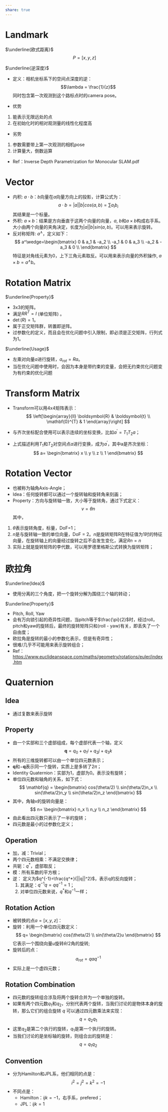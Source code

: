 ```yaml
---
share: true
---
```


# Landmark

$\underline{欧式距离}$
$$P=[x,y,z]$$

$\underline{逆深度}$
- 定义：相机坐标系下的空间点深度的逆：
$$\lambda = \frac{1}{z}$$
同时包含第一次观测到这个路标点时的camera pose。

- 优势
1. 能表示无限远处的点
2. 在初始化时的相对观测量的线性化程度高

- 劣势
1. 参数需要带上第一次观测的相机pose
2. 计算量大，倒数运算

- Ref：Inverse Depth Parametrization for Monocular SLAM.pdf

# Vector
 
- 内积: $a \cdot b$：$b$向量在$a$向量方向上的投影，计算公式为：
$$
a \cdot b = |a||b|cos(a, b)=\sum{a_ib_i}
$$
其结果是一个标量。
- 外积: $a \times b$：结果是方向垂直于这两个向量的向量，$a$, $b$和$a \times b$构成右手系。大小由两个向量的夹角决定，长度为$|a||b|sin(a, b)$。可以用来表示旋转。
- 反对称矩阵: $a^\wedge$，定义如下：
$$
a^\wedge=\begin{bmatrix} 
   0 & a_1 & -a_2  \\
   -a_1 & 0 & a_3  \\
   -a_2 & -a_3 & 0  \\
 \end{bmatrix}
$$
特征是对角线元素为0，上下三角元素取反。可以用来表示向量的外积操作, $a \times b = a^\wedge b$。

# Rotation Matrix

$\underline{Property}$
- 3x3的矩阵。
- 满足$RR^T = I$ (单位矩阵) 。
- $\det(R) = 1$。
- 属于正交矩阵群，转置即逆阵。
- 过参数化的定义，而且会在优化问题中引入限制，即必须是正交矩阵，行列式为1。

$\underline{Usage}$
- 左乘对向量$a$进行旋转，$a_{rot}=Ra$。
- 当在优化问题中使用时，会因为本身是带约束的变量，会把无约束优化问题变为有约束的优化问题

# Transform Matrix
- Transform可以用4x4矩阵表示：
$$
\left[\begin{array}{ll}
\boldsymbol{R} & \boldsymbol{t} \\
\mathbf{0}^{T} & 1
\end{array}\right]
$$

- 与齐次坐标配合使用可以表示连续的坐标变换，比如$a^\prime=T_1T_2a$；
- 上式描述利用$T_1$和$T_2$对空间点$a$进行变换，成为$a^\prime$，其中a是齐次坐标：
$$
a=
\begin{bmatrix} 
	x \\
	y \\
	z \\
	1
\end{bmatrix}
$$

# Rotation Vector

- 也被称为轴角Axis-Angle；
- Idea：任何旋转都可以通过一个旋转轴和旋转角来刻画；
- Property：方向与旋转轴一致，大小等于旋转角，通过下式定义：
$$
v=\theta n
$$
其中，
1. $\theta$表示旋转角度，标量，DoF=1；
2. $n$是与旋转轴一致的单位向量，DoF = 2。$n$是旋转矩阵R在特征值为1时的特征向量，在旋转轴上的向量经过旋转之后不会发生变化，满足$Rn = n$
3. 实际上就是旋转矩阵的李代数，可以用罗德里格斯公式转换为旋转矩阵；

# 欧拉角
$\underline{Idea}$
- 使用分离的三个角度，把一个旋转分解为围绕三个轴的转动；

$\underline{Property}$
- Pitch, Roll, Yaw
- 会有万向锁引起的奇异性问题，当pitch等于$\frac{\pi}{2}$时，经过roll，pitch和yaw的旋转后，最终的旋转矩阵只和(roll - yaw)有关，即丢失了一个自由度；
- 欧拉角是旋转的最小的参数化表示，但是有奇异性；
- 很难/几乎不可能用来表示旋转组合；
- Ref：https://www.euclideanspace.com/maths/geometry/rotations/euler/index.htm

# Quaternion
## Idea
- 通过复数来表示旋转

## Property
- 由一个实部和三个虚部组成，每个虚部代表一个轴，定义
$$\mathbf{q} = q_0 + q_1i + q_2j + q_3k$$
- 所有的三维旋转都可以由一个单位四元数表示；
- $\mathbf{q}$和$-\mathbf{q}$表示同一个旋转，实质上是多转了$2\pi$；
- Identity Quaternion：实部为1，虚部为0。表示没有旋转；
- 单位四元数和轴角的关系，如下式：
$$
\mathbf{q} = 
\begin{bmatrix} 
	cos(\theta/2) \\
	sin(\theta/2)n_x \\
	sin(\theta/2)n_y \\
	sin(\theta/2)n_z 
\end{bmatrix}
$$
- 其中，角轴v的旋转向量是：
$$
n=
\begin{bmatrix} 
	n_x \\
	n_y \\
	n_z 
\end{bmatrix}
$$
- 由此看出四元数只表示了一半的旋转；
- 四元数是最小的过参数化定义；

## Operation

- 加，减：Trivial；
- 两个四元数相乘：不满足交换律；
- 共轭：$q^*$，虚部取反；
- 模：所有系数的平方根；
- 逆： 定义为$q^{-1}=\frac{q^*}{||q||^2}$，表示q的反向旋转；
	1. 其满足：$q^{-1}q = qq^{-1} = 1$；
	2. 对单位四元数来说，$q^*$和$q^{-1}$一样；

## Rotation Action

- 被转换的点$a = [x, y, z]$：
- 旋转：利用一个单位四元数定义：
$$
q=
\begin{bmatrix} 
	cos(\theta/2) \\
	sin(\theta/2)u
\end{bmatrix}
$$
它表示一个围绕向量$u$旋转$\theta/2$角的旋转;
- 旋转后的点：
$$
a_{rot} = qaq^{-1}
$$
- 实际上是一个虚四元数；

## Rotation Combination
- 四元数的旋转组合涉及将两个旋转合并为一个单独的旋转。
- 如果有两个四元数$q_1$和$q_2$，分别代表两个旋转，当我们讨论的是物体本身的旋转，那么它们的组合旋转 $q$ 可以通过四元数乘法来实现：
$$
q=q_2q_1
$$
- 这里$q_2$是第二个执行的旋转，$q_1$是第一个执行的旋转。
- 当我们讨论的是坐标轴的旋转，则组合出的旋转是：
$$
q=q_1q_2
$$


## Convention
- 分为Hamilton和JPL系，他们相同的点是：
$$
i^2 = j^2 = k^2 = -1
$$
- 不同点是：
	- Hamilton：$ijk = -1$，右手系，prefered；
	- JPL：$ijk = 1$

